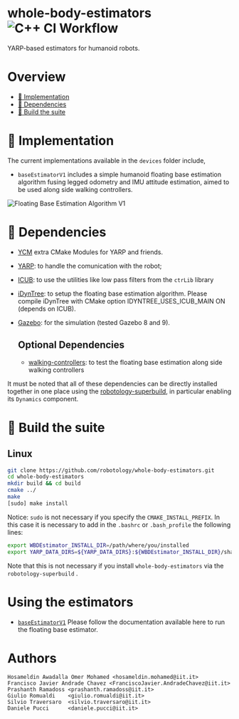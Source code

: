 # whole-body-estimators ![C++ CI Workflow](https://github.com/robotology/whole-body-estimators/workflows/C++%20CI%20Workflow/badge.svg)
YARP-based estimators for humanoid robots.

# Overview
 - [:orange_book: Implementation](#orange_book-implementation)
 - [:page_facing_up: Dependencies](#page_facing_up-dependencies)
 - [:hammer: Build the suite](#hammer-build-the-suite)

# :orange_book: Implementation
The current implementations available in the `devices` folder include,
- `baseEstimatorV1` includes a simple humanoid floating base estimation algorithm fusing legged odometry and IMU attitude estimation, aimed to be used along side walking controllers.

![Floating Base Estimation Algorithm V1](doc/resources/fbeV1.png)


# :page_facing_up: Dependencies
* [YCM](https://github.com/robotology/ycm) extra CMake Modules for YARP and friends.
* [YARP](http://www.yarp.it/): to handle the comunication with the robot;
* [ICUB](https://github.com/robotology/icub-main): to use the utilities like low pass filters from the `ctrLib` library
* [iDynTree](https://github.com/robotology/idyntree/tree/devel): to setup the floating base estimation algorithm. Please compile iDynTree with CMake option IDYNTREE_USES_ICUB_MAIN ON (depends on ICUB).
* [Gazebo](http://gazebosim.org/): for the simulation (tested Gazebo 8 and 9).

  ## Optional Dependencies
  * [walking-controllers](https://github.com/robotology/walking-controllers): to test the floating base estimation along side walking controllers

It must be noted that all of these dependencies can be directly installed together in one place using the [robotology-superbuild](https://github.com/robotology/robotology-superbuild), in particular enabling its `Dynamics` component. 

# :hammer: Build the suite
## Linux

```sh
git clone https://github.com/robotology/whole-body-estimators.git
cd whole-body-estimators
mkdir build && cd build
cmake ../
make
[sudo] make install
```
Notice: `sudo` is not necessary if you specify the `CMAKE_INSTALL_PREFIX`. In this case it is necessary to add in the `.bashrc` or `.bash_profile` the following lines:
``` sh
export WBDEstimator_INSTALL_DIR=/path/where/you/installed
export YARP_DATA_DIRS=${YARP_DATA_DIRS}:${WBDEstimator_INSTALL_DIR}/share/yarp
```
Note that this is not necessary if you install `whole-body-estimators` via the `robotology-superbuild` .

# Using the estimators
- [`baseEstimatorV1`](devices/baseEstimatorV1/README.md) Please follow the documentation available here to run the floating base estimator.

# Authors
```
Hosameldin Awadalla Omer Mohamed <hosameldin.mohamed@iit.it>
Francisco Javier Andrade Chavez <FranciscoJavier.AndradeChavez@iit.it>
Prashanth Ramadoss <prashanth.ramadoss@iit.it>
Giulio Romualdi    <giulio.romualdi@iit.it>
Silvio Traversaro  <silvio.traversaro@iit.it>
Daniele Pucci      <daniele.pucci@iit.it>
```
